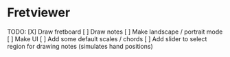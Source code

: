 Fretviewer
==========


TODO:
[X] Draw fretboard
[ ] Draw notes
[ ] Make landscape / portrait mode
[ ] Make UI
[ ] Add some default scales / chords
[ ] Add slider to select region for drawing notes (simulates hand positions)
